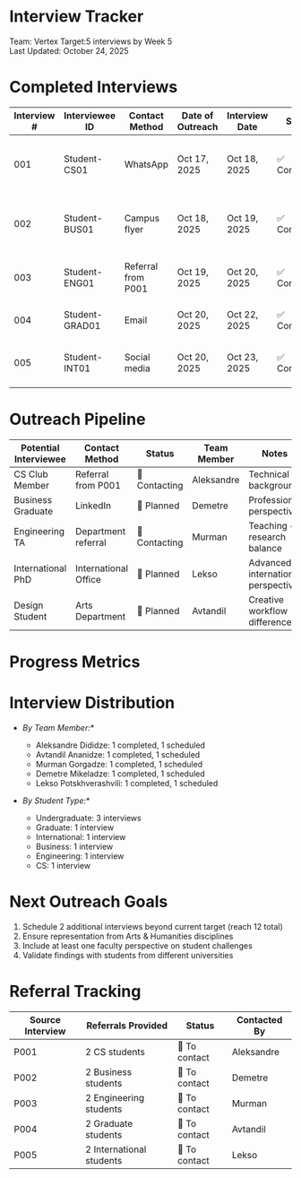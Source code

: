 # Interview Tracker
Team: Vertex 
Target:5 interviews by Week 5    
Last Updated: October 24, 2025
 
# Completed Interviews
 
| Interview # | Interviewee ID | Contact Method | Date of Outreach | Interview Date | Status | Team Member | Notes |
|-------------|----------------|----------------|------------------|----------------|---------|-------------|-------|
| 001 | Student-CS01 | WhatsApp | Oct 17, 2025 | Oct 18, 2025 | ✅ Completed | Aleksandre Dididze | CS undergraduate, strong tool fragmentation pain points |
| 002 | Student-BUS01 | Campus flyer | Oct 18, 2025 | Oct 19, 2025 | ✅ Completed | Demetre Mikeladze | Business student, reputation concerns in team projects |
| 003 | Student-ENG01 | Referral from P001 | Oct 19, 2025 | Oct 20, 2025 | ✅ Completed | Murman Gorgadze | Engineering, dependency management challenges |
| 004 | Student-GRAD01 | Email | Oct 20, 2025 | Oct 22, 2025 | ✅ Completed | Avtandil Ananidze | Graduate student, multi-domain conflicts |
| 005 | Student-INT01 | Social media | Oct 20, 2025 | Oct 23, 2025 | ✅ Completed | Lekso Potskhverashvili | International student, language/system barriers |

 
# Outreach Pipeline
 
| Potential Interviewee | Contact Method | Status | Team Member | Notes |
|----------------------|----------------|---------|-------------|-------|
| CS Club Member | Referral from P001 | 🔄 Contacting | Aleksandre | Technical background |
| Business Graduate | LinkedIn | 🔄 Planned | Demetre | Professional perspective |
| Engineering TA | Department referral | 🔄 Contacting | Murman | Teaching + research balance |
| International PhD | International Office | 🔄 Planned | Lekso | Advanced international perspective |
| Design Student | Arts Department | 🔄 Planned | Avtandil | Creative workflow differences |
 
# Progress Metrics
 
# Interview Distribution
- *By Team Member:**
  - Aleksandre Dididze: 1 completed, 1 scheduled
  - Avtandil Ananidze: 1 completed, 1 scheduled  
  - Murman Gorgadze: 1 completed, 1 scheduled
  - Demetre Mikeladze: 1 completed, 1 scheduled
  - Lekso Potskhverashvili: 1 completed, 1 scheduled
 
- *By Student Type:**
  - Undergraduate: 3 interviews
  - Graduate: 1 interview
  - International: 1 interview
  - Business: 1 interview
  - Engineering: 1 interview
  - CS: 1 interview
 
# Next Outreach Goals
1. Schedule 2 additional interviews beyond current target (reach 12 total)
2. Ensure representation from Arts & Humanities disciplines
3. Include at least one faculty perspective on student challenges
4. Validate findings with students from different universities
 
# Referral Tracking
 
| Source Interview | Referrals Provided | Status | Contacted By |
|------------------|-------------------|---------|-------------|
| P001 | 2 CS students | 🔄 To contact | Aleksandre |
| P002 | 2 Business students | 🔄 To contact | Demetre |
| P003 | 2 Engineering students | 🔄 To contact | Murman |
| P004 | 2 Graduate students | 🔄 To contact | Avtandil |
| P005 | 2 International students | 🔄 To contact | Lekso |
